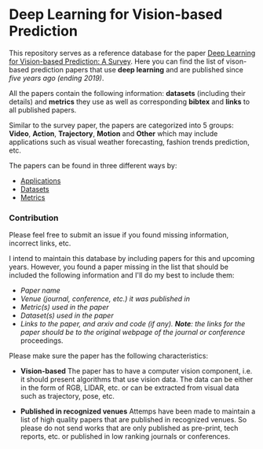 # Deep Learning for Vision-based Prediction
This repository serves as a reference database for the paper [Deep Learning for Vision-based Prediction: A Survey](https://arxiv.org/pdf/2007.00095.pdf). Here you can find the list of vison-based prediction papers that use **deep learning** and are published since *five years ago (ending 2019)*.

All the papers contain the following information: **datasets** (including their details) and **metrics** they use as well as corresponding **bibtex** and **links** to all published papers.

Similar to the survey paper, the papers are categorized into 5 groups: **Video**, **Action**, **Trajectory**, **Motion** and **Other** which may include applications such as visual weather forecasting, fashion trends prediction, etc.

The papers can be found in three different ways by:

* [Applications](papers.md)
* [Datasets](datasets.md)
* [Metrics](metrics.md)

### Contribution
Please feel free to submit an issue if you found missing information, incorrect links, etc.

I intend to maintain this database by including papers for this and upcoming years. However, you found a paper missing in the list that should be included the following information and I'll do my best to include them:

* *Paper name*
* *Venue (journal, conference, etc.) it was published in*
* *Metric(s) used in the paper*
* *Dataset(s) used in the paper*
* *Links to the paper, and arxiv and code (if any). **Note**: the links for the paper should be to the original webpage of the journal or conference* proceedings.

Please make sure the paper has the following characteristics:
* **Vision-based** The paper has to have a computer vision component, i.e. it should present algorithms that use vision data. The data can be either in the form of RGB, LIDAR, etc. or can be extracted from visual data such as trajectory, pose, etc.

* **Published in recognized venues** Attemps have been made to maintain a list of high quality papers that are published in recognized venues. So please do not send works that are only published as pre-print, tech reports, etc. or published in low ranking journals or conferences.
